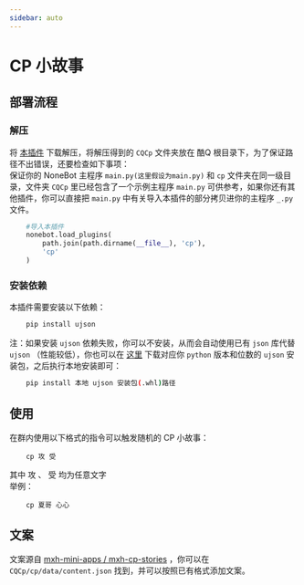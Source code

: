 ```yaml
---
sidebar: auto
---
```


# CP 小故事

## 部署流程
### 解压
将 [本插件](https://github.com/fz6m/nonebot-plugin/releases) 下载解压，将解压得到的 `CQCp` 文件夹放在 酷Q 根目录下，为了保证路径不出错误，还要检查如下事项：<br>
保证你的 NoneBot 主程序 `main.py(这里假设为main.py)` 和 `cp` 文件夹在同一级目录，文件夹 `CQCp` 里已经包含了一个示例主程序 `main.py` 可供参考，如果你还有其他插件，你可以直接把 `main.py` 中有关导入本插件的部分拷贝进你的主程序 `_.py` 文件。
```python
    #导入本插件
    nonebot.load_plugins(
        path.join(path.dirname(__file__), 'cp'),
        'cp'
    )
```

### 安装依赖
本插件需要安装以下依赖：
```sh
    pip install ujson
```
注：如果安装 `ujson` 依赖失败，你可以不安装，从而会自动使用已有 `json` 库代替 `ujson` （性能较低），你也可以在 [这里](https://www.lfd.uci.edu/~gohlke/pythonlibs/#ujson) 下载对应你 `python` 版本和位数的 `ujson` 安装包，之后执行本地安装即可：
```sh
    pip install 本地 ujson 安装包(.whl)路径
```

## 使用
在群内使用以下格式的指令可以触发随机的 CP 小故事：
```
    cp 攻 受
```
其中 攻 、 受 均为任意文字<br>
举例：
```
    cp 夏哥 心心
```

## 文案
文案源自 [mxh-mini-apps / mxh-cp-stories](https://github.com/mxh-mini-apps/mxh-cp-stories) ，你可以在 `CQCp/cp/data/content.json` 找到，并可以按照已有格式添加文案。